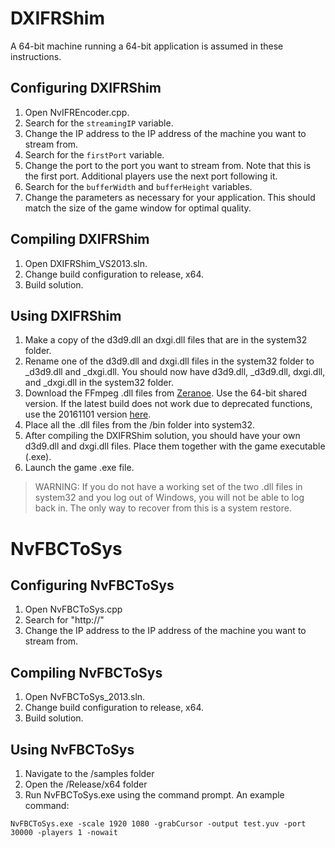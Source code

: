 # DXIFRShim
A 64-bit machine running a 64-bit application is assumed in these instructions.

## Configuring DXIFRShim
1. Open NvIFREncoder.cpp.
2. Search for the `streamingIP` variable.
3. Change the IP address to the IP address of the machine you want to stream from.
4. Search for the `firstPort` variable. 
5. Change the port to the port you want to stream from. Note that this is the first port. Additional players use the next port following it.
6. Search for the `bufferWidth` and `bufferHeight` variables.
7. Change the parameters as necessary for your application. This should match the size of the game window for optimal quality. 

## Compiling DXIFRShim
1. Open DXIFRShim_VS2013.sln.
2. Change build configuration to release, x64.
3. Build solution.

## Using DXIFRShim
1. Make a copy of the d3d9.dll an dxgi.dll files that are in the system32 folder.
2. Rename one of the d3d9.dll and dxgi.dll files in the system32 folder to _d3d9.dll and _dxgi.dll. You should now have d3d9.dll, _d3d9.dll, dxgi.dll, and _dxgi.dll in the system32 folder.
3. Download the FFmpeg .dll files from [Zeranoe](https://ffmpeg.zeranoe.com/builds/). Use the 64-bit shared version. If the latest build does not work due to deprecated functions, use the 20161101 version [here](https://ffmpeg.zeranoe.com/builds/win64/shared/ffmpeg-20161101-60178e7-win64-shared.zip).
4. Place all the .dll files from the /bin folder into system32.
5. After compiling the DXIFRShim solution, you should have your own d3d9.dll and dxgi.dll files. Place them together with the game executable (.exe).
6. Launch the game .exe file.

> WARNING: If you do not have a working set of the two .dll files in system32 and you log out of Windows, you will not be able to log back in. The only way to recover from this is a system restore.

# NvFBCToSys
## Configuring NvFBCToSys
1. Open NvFBCToSys.cpp
2. Search for "http://"
3. Change the IP address to the IP address of the machine you want to stream from.

## Compiling NvFBCToSys
1. Open NvFBCToSys_2013.sln.
2. Change build configuration to release, x64.
3. Build solution.

## Using NvFBCToSys
1. Navigate to the /samples folder 
2. Open the /Release/x64 folder
3. Run NvFBCToSys.exe using the command prompt. An example command:
```
NvFBCToSys.exe -scale 1920 1080 -grabCursor -output test.yuv -port 30000 -players 1 -nowait
```
